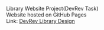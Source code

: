Library Website Project(DevRev Task) <br />
Website hosted on GitHub Pages <br />
Link: [DevRev Library Design](https://221910310013.github.io/devrev-library.github.io/)
